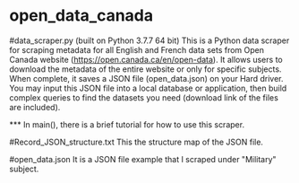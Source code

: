 # open_data_canada

#data_scraper.py (built on Python 3.7.7 64 bit)
This is a Python data scraper for scraping metadata for all English and French data sets from Open Canada website (https://open.canada.ca/en/open-data). It allows users to download the metadata of the entire website or only for specific subjects. When complete, it saves a JSON file (open_data.json) on your Hard driver. You may input this JSON file into a local database or application, then build complex queries to find the datasets you need (download link of the files are included).

*** In main(), there is a brief tutorial for how to use this scraper.

#Record_JSON_structure.txt
This the structure map of the JSON file.

#open_data.json
It is a JSON file example that I scraped under "Military" subject.
